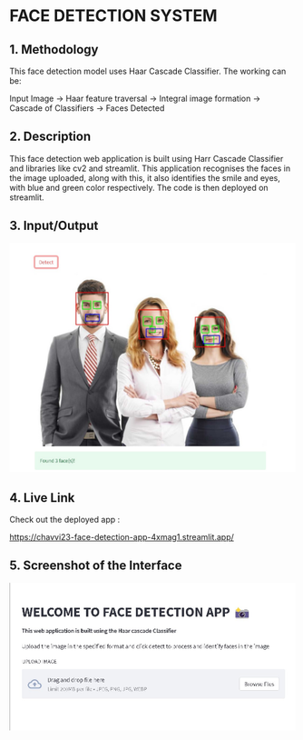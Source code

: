 # FACE DETECTION SYSTEM
## 1. Methodology
This face detection model uses Haar Cascade Classifier. The working can be: 

Input Image -> Haar feature traversal -> Integral image formation -> Cascade of Classifiers -> Faces Detected
## 2. Description
This face detection web application is built using Harr Cascade Classifier and libraries like cv2 and streamlit. This application recognises the faces in the image uploaded, along with this, it also identifies the smile and eyes, with blue and green color respectively. The code is then deployed on streamlit.

## 3. Input/Output
![](result.jpg)
## 4. Live Link
Check out the deployed app :

https://chavvi23-face-detection-app-4xmag1.streamlit.app/
## 5. Screenshot of the Interface
![](interface.jpg)



